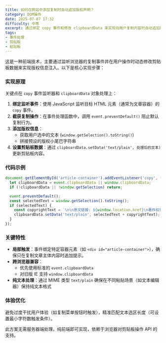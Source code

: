 ```yaml
---
title: 如何在网站中添加复制时自动追加版权声明？
category: DOM操作
date: 2025-07-07 17:32
difficulty: 中等
excerpt: 通过绑定 copy 事件和修改 clipboardData 来实现向用户复制内容时自动追加版权声明。
tags:
- 事件处理
- 剪贴板
- 粘贴板
---
```

这是一种前端技术，主要通过监听浏览器的复制事件并在用户操作时动态修改剪贴板数据来实现版权信息注入。以下是核心实现步骤：

### 实现原理
关键点在 `copy` 事件监听器和 `clipboardData` 对象处理上：
1. **绑定监听事件**：使用 JavaScript 监听目标 HTML 元素（通常为文章容器）的 `copy` 事件。
2. **截获复制操作**：在事件处理函数中，调用 `event.preventDefault()` 阻止默认复制行为。
3. **添加版权信息**：
   - 获取用户选中的文本 (`window.getSelection().toString()`)
   - 拼接预设的版权小尾巴字符串
4. **设置剪贴板数据**：通过 `clipboardData.setData('text/plain', 处理后的文本)` 更新剪贴板内容。

### 代码示例

```javascript
document.getElementById('article-container').addEventListener('copy', (event) => {
  let clipboardData = event.clipboardData || window.clipboardData;
  if (!clipboardData || !window.getSelection) return;

  event.preventDefault();
  const selectedText = window.getSelection().toString();
  if (selectedText) {
    const copyrightText = `\n\n原文链接: ${window.location.href}\n著作权归作者所有`;
    clipboardData.setData('text/plain', selectedText + copyrightText);
  }
});
```

### 关键特性
- **局部触发**：事件绑定特定容器元素（如 `<div id="article-container">`），确保只在复制文章主体内容时追加提示。
- **跨浏览器兼容**：
  - 优先使用标准的 `event.clipboardData`
  - 对旧版 IE 支持 `window.clipboardData`
- **纯文本处理**：通过 MIME 类型 `text/plain` 确保在不同粘贴场景（如文本编辑器）保持纯文本格式

### 体验优化
避免过度干扰用户体验（如复制菜单按钮时触发），精准匹配文本选区长度（可设置最小字符数触发条件）。

此方案无需服务器端处理，纯前端即可实现，依赖于浏览器对剪贴板操作 API 的支持。
